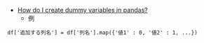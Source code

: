 * [How do I create dummy variables in pandas?](https://youtu.be/0s_1IsROgDc)
   * 例
```
df['追加する列名'] = df['列名'].map({'値1' : 0, '値2' : 1, ...})
```
